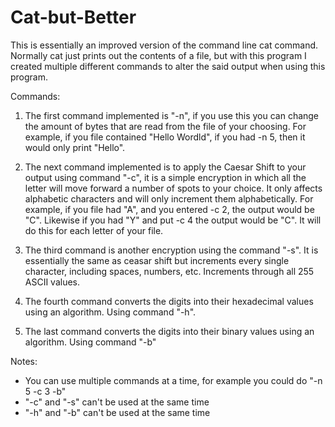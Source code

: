 # Cat-but-Better

This is essentially an improved version of the command line cat command. Normally cat just prints out the contents of a file, but with this program I created multiple different commands to alter the said output when using this program.

Commands:

1) The first command implemented is "-n", if you use this you can change the amount of bytes that are read from the file of your choosing. For example, if you file contained "Hello Wordld", if you had -n 5, then it would only print "Hello". 

2) The next command implemented is to apply the Caesar Shift to your output using command "-c", it is a simple encryption in which all the letter will move forward a number of spots to your choice. It only affects alphabetic characters and will only increment them alphabetically. For example, if you file had "A", and you entered -c 2, the output would be "C". Likewise if you had "Y" and put -c 4 the output would be "C". It will do this for each letter of your file.

3) The third command is another encryption using the command "-s". It is essentially the same as ceasar shift but increments every single character, including spaces, numbers, etc. Increments through all 255 ASCII values.

4) The fourth command converts the digits into their hexadecimal values using an algorithm. Using command "-h".

5) The last command converts the digits into their binary values using an algorithm. Using command "-b"

Notes:
- You can use multiple commands at a time, for example you could do "-n 5 -c 3 -b"
- "-c" and "-s" can't be used at the same time
- "-h" and "-b" can't be used at the same time
